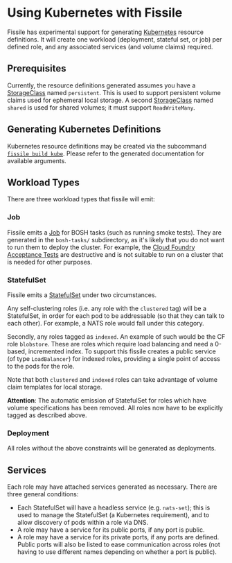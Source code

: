 # Using Kubernetes with Fissile

Fissile has experimental support for generating [Kubernetes] resource
definitions.  It will create one workload (deployment, stateful set, or job) per
defined role, and any associated services (and volume claims) required.

[Kubernetes]: https://kubernetes.io/

## Prerequisites
Currently, the resource definitions generated assumes you have a [StorageClass]
named `persistent`.  This is used to support persistent volume claims used for
ephemeral local storage.  A second [StorageClass] named `shared` is used for
shared volumes; it must support `ReadWriteMany`.

[StorageClass]: https://kubernetes.io/docs/resources-reference/v1.6/#storageclass-v1-storage

## Generating Kubernetes Definitions
Kubernetes resource definitions may be created via the subcommand
[`fissile build kube`].  Please refer to the generated documentation for
available arguments.

[`fissile build kube`]: ./generated/fissile_build_kube.md

## Workload Types
There are three workload types that fissile will emit:

### Job
Fissile emits a [Job] for BOSH tasks (such as running smoke tests).  They are
generated in the `bosh-tasks/` subdirectory, as it's likely that you do not want
to run them to deploy the cluster.  For example, the
[Cloud Foundry Acceptance Tests] are destructive and is not suitable to run on a
cluster that is needed for other purposes.

[Job]: https://kubernetes.io/docs/resources-reference/v1.6/#job-v1-batch
[Cloud Foundry Acceptance Tests]: https://github.com/cloudfoundry/cf-acceptance-tests

### StatefulSet

Fissile emits a [StatefulSet] under two circumstances.

Any self-clustering roles (i.e. any role with the `clustered` tag)
will be a StatefulSet, in order for each pod to be addressable (so
that they can talk to each other). For example, a NATS role would fall
under this category.

Secondly, any roles tagged as `indexed`. An example of such would be
the CF role `blobstore`. These are roles which require load balancing
and need a 0-based, incremented index. To support this fissile creates
a public service (of type `LoadBalancer`) for indexed roles, providing
a single point of access to the pods for the role.

Note that both `clustered` and `indexed` roles can take advantage of
volume claim templates for local storage.

__Attention__: The automatic emission of StatefulSet for roles which
have volume specifications has been removed. All roles now have to be
explicitly tagged as described above.

[StatefulSet]: https://kubernetes.io/docs/resources-reference/v1.6/#statefulset-v1beta1-apps

### Deployment
All roles without the above constraints will be generated as deployments.

## Services

Each role may have attached services generated as necessary.  There are three
general conditions:

- Each StatefulSet will have a headless service (e.g. `nats-set`); this is used
  to manage the StatefulSet (a Kubernetes requirement), and to allow discovery
  of pods within a role via DNS.
- A role may have a service for its public ports, if any port is public.
- A role may have a service for its private ports, if any ports are defined.
  Public ports will also be listed to ease communication across roles (not
  having to use different names depending on whether a port is public).
